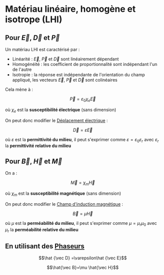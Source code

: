 # Matériau linéaire, homogène et isotrope (LHI)

## Pour $\vec E$, $\vec D$ et $\vec P$

Un matériau LHI est caractérisé par :
- Linéarité : $\vec E$, $\vec P$ et $\vec D$ sont linéairement dépendant
- Homogénéité : les coefficient de proportionnalité sont indépendant l'un de l'autre 
- Isotropie : la réponse est indépendante de l'orientation du champ appliqué, les vecteurs $\vec E$, $\vec P$ et $\vec D$  sont colinéaires

Cela mène à :

$$\vec P = \varepsilon_0 \chi_e \vec E$$

où $\chi_e$ est la **susceptibilité électrique** (sans dimension)

On peut donc modifier le [Déplacement électrique](Déplacement%20électrique.md) :

$$\vec D = \varepsilon \vec E$$

où $\varepsilon$ est la **permittivité du milieu**, il peut s'exprimer comme $\varepsilon = \varepsilon_0 \varepsilon_r$ avec $\varepsilon_r$ la **permittivité relative du milieu**

## Pour $\vec B$, $\vec H$ et $\vec M$

On a :

$$\vec M = \chi_m \vec H$$

où $\chi_m$ est la **susceptibilité magnétique** (sans dimension)

On peut donc modifier le [Champ d'induction magnétique](Champ%20d'induction%20magnétique.md) :

$$\vec B = \mu \vec H$$

où $\mu$ est la **perméabilité du milieu**, il peut s'exprimer comme $\mu = \mu_r \mu_0$ avec $\mu_r$ la **perméabilité relative du milieu**

## En utilisant des [Phaseurs](Phaseur.md)

$$\hat {\vec D} =\varepsilon\hat {\vec E}$$

$$\hat{\vec B}=\mu \hat{\vec H}$$